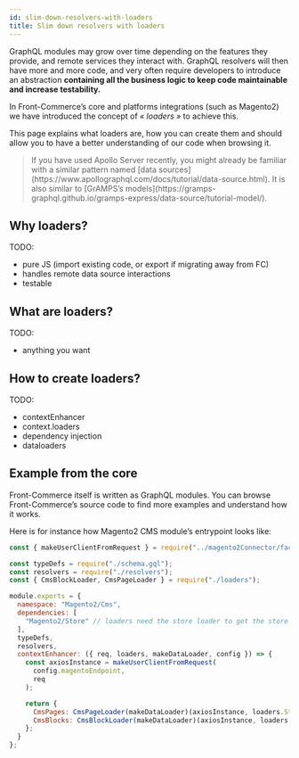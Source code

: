 ```yaml
---
id: slim-down-resolvers-with-loaders
title: Slim down resolvers with loaders
---
```


GraphQL modules may grow over time depending on the features they provide, and
remote services they interact with.
GraphQL resolvers will then have more and more code, and very often require developers
to introduce an abstraction **containing all the business logic to keep code maintainable
and increase testability.**

In Front-Commerce’s core and platforms integrations (such as Magento2) we have introduced the concept of _« loaders »_ to achieve this.

This page explains what loaders are, how you can create them and should allow you
to have a better understanding of our code when browsing it.

<blockquote class="info">
If you have used Apollo Server recently, you might already be familiar with a
similar pattern named [data sources](https://www.apollographql.com/docs/tutorial/data-source.html).
It is also similar to [GrAMPS’s models](https://gramps-graphql.github.io/gramps-express/data-source/tutorial-model/).
</blockquote>

## Why loaders?

TODO:
- pure JS (import existing code, or export if migrating away from FC)
- handles remote data source interactions
- testable

## What are loaders?

TODO:
- anything you want

## How to create loaders?

TODO:
- contextEnhancer
- context.loaders
- dependency injection
- dataloaders

## Example from the core

Front-Commerce itself is written as GraphQL modules. You can browse Front-Commerce’s source code to
find more examples and understand how it works.

Here is for instance how Magento2 CMS module’s entrypoint looks like:

```js
const { makeUserClientFromRequest } = require("../magento2Connector/factories");

const typeDefs = require("./schema.gql");
const resolvers = require("./resolvers");
const { CmsBlockLoader, CmsPageLoader } = require("./loaders");

module.exports = {
  namespace: "Magento2/Cms",
  dependencies: [
    "Magento2/Store" // loaders need the store loader to get the store id
  ],
  typeDefs,
  resolvers,
  contextEnhancer: ({ req, loaders, makeDataLoader, config }) => {
    const axiosInstance = makeUserClientFromRequest(
      config.magentoEndpoint,
      req
    );

    return {
      CmsPages: CmsPageLoader(makeDataLoader)(axiosInstance, loaders.Store),
      CmsBlocks: CmsBlockLoader(makeDataLoader)(axiosInstance, loaders.Store)
    };
  }
};
```